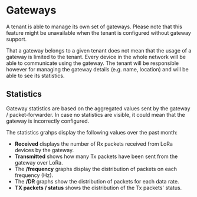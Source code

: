 # Gateways

A tenant is able to manage its own set of gateways. Please note that
this feature might be unavailable when the tenant is configured without
gateway support.

That a gateway belongs to a given tenant does not mean that the usage 
of a gateway is limited to the tenant. Every device in the whole network
will be able to communicate using the gateway. The tenant will be
responsible however for managing the gateway details (e.g. name, location)
and will be able to see its statistics.

## Statistics

Gateway statistics are based on the aggregated values sent by the gateway /
packet-forwarder. In case no statistics are visible, it could mean that the
gateway is incorrectly configured.

The statistics grahps display the following values over the past month:
* __Received__ displays the number of Rx packets received from LoRa devices by the gateway.
* __Transmitted__ shows how many Tx packets have been sent from the gateway over LoRa.
* The __/frequency__ graphs display the distribution of packets on each frequency (Hz).
* The __/DR__ graphs show the distribution of packets for each data rate.
* __TX packets / status__ shows the distribution of the Tx packets' status.
